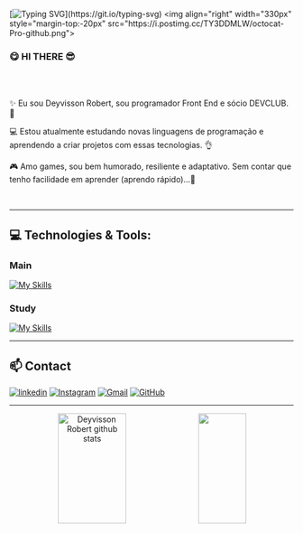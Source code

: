 [![Typing SVG](https://readme-typing-svg.herokuapp.com/?color=ff758f&size=20&center=true&vCenter=true&width=1000&lines=Opaa!+Me+Chamo+Deyvisson+Robert;Sejam+Bem-Vindos+ao+meu+Github!)](https://git.io/typing-svg)
<img align="right" width="330px" style="margin-top:-20px" src="https://i.postimg.cc/TY3DDMLW/octocat-Pro-github.png">

### 😋 HI THERE 😎
<br> <br>
<div>
<p align="left">✨ Eu sou Deyvisson Robert, sou programador Front End e sócio DEVCLUB. 🚀 </p>
<p align="left"> 💻 Estou atualmente estudando novas linguagens de programação e aprendendo a criar projetos com essas tecnologias. 👌  </p>
<p align="left"> 🎮 Amo games, sou bem humorado, resiliente e adaptativo. Sem contar que tenho facilidade em aprender (aprendo rápido)...🤫</p>
</div>
  <br>

---
  
## 💻 Technologies & Tools:
### Main
[![My Skills](https://skillicons.dev/icons?i=html,css,tailwind,javascript,typescript,vue,vite,nodejs,react,vercel,yarn,npm,git,github,figma,vscode)](https://skillicons.dev)

### Study
[![My Skills](https://skillicons.dev/icons?i=tailwind,typescript,vue,vite,nodejs,react,canva)](https://skillicons.dev)
<br>

---

## 📫 Contact

[![linkedin](https://img.shields.io/badge/linkedin-0A66C2?style=for-the-badge&logo=linkedin&logoColor=white)](https://www.linkedin.com/in/deyvisson-robert-santos/)
[![Instagram](https://img.shields.io/badge/Instagram-E4405F?style=for-the-badge&logo=instagram&logoColor=white)](https://www.instagram.com/robert.devx/)
[![Gmail](https://img.shields.io/badge/Gmail-222222?style=for-the-badge&logo=gmail&logoColor=red)](mailto:robert.designerx@gmail.com)
[![GitHub](https://img.shields.io/badge/GitHub-100000?style=for-the-badge&logo=github&logoColor=white)](https://github.com/DeyvissonRobert)

---

<div align="center">  
<img width="49%" height="195px" src="https://github-readme-stats-eight-theta.vercel.app/api?username=DeyvissonRobert&show_icons=true&title_color=ff758f&icon_color=ff758f&text_color=c9d1d9&bg_color=0d1117&include_all_commits=true&hide_border=true&count_private=true" alt=" Deyvisson Robert github stats" /> 
  <img width="41%" height="195px" src="https://github-readme-stats.vercel.app/api/top-langs/?username=DeyvissonRobert&layout=compact&hide_border=true&title_color=ff758f&text_color=ff758f&bg_color=0d1117" />
</div
